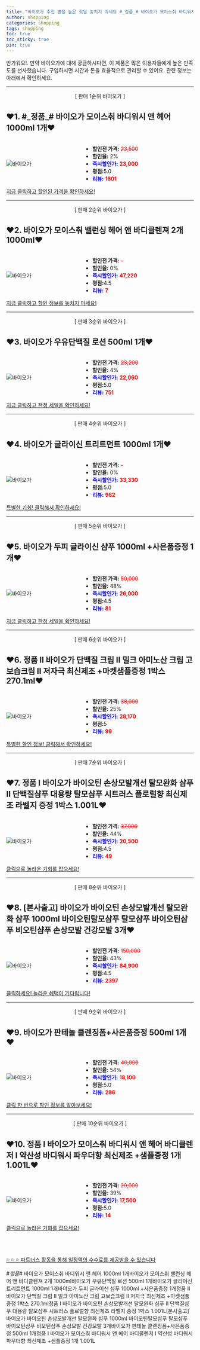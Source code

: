 ```yaml
---
title: "바이오가 추천 별점 높은 핫딜 놓치지 마세요 #_정품_# 바이오가 모이스춰 바디워시 앤"
author: shopping
categories: shopping
tags: shopping
toc: true
toc_sticky: true
pin: true
---
```

반가워요!. 만약 바이오가에 대해 궁금하시다면,  이 제품은 많은 이용자들에게 높은 만족도를 선사했습니다. 구입하시면 시간과 돈을 효율적으로 관리할 수 있어요. 관련 정보는 아래에서 확인하세요.

---
<p class="toplist" style="margin: 0 auto; display: block; width: fit-content;">[ 판매 1순위 바이오가 ]</p>

<h2><strong>❤️1. #_정품_# 바이오가 모이스춰 바디워시 앤 헤어 1000ml 1개❤️</strong></h2>

<div style="display: flex; align-items: center;">
    <div style="flex: 0.4;">
        <img src="https://thumbnail9.coupangcdn.com/thumbnails/remote/230x230ex/image/vendor_inventory/8833/575cc3e3eb148737dc11ac544b206a34b24f5e294c2056356275141a7213.png" alt="바이오가" style="max-width: 100%;">
    </div>
    <div style="flex: 0.6; margin-left: 10px;">
        <ul>
            <li><strong>할인전 가격:</strong> <del style="color: red;">23,500</del></li>
            <li><strong>할인율:</strong> 2%</li>
            <li><span style='color:blue'><strong>즉시할인가:</strong></span> <span style='color:red'><strong>23,000</strong></span></li>
            <li><strong>평점:</strong>5.0</li>
            <li><span style='color:blue'><strong>리뷰:</strong></span> <span style='color:red'><strong>1601</strong></span></li>
        </ul>
    </div>
</div>
<div class="center">
    <a href="https://selin100587001.github.io?lptag=AF9450613&subid=githubio&pageKey=7528350685&traceid=V0-153&itemId=21915939495&vendorItemId=89562565902" class="myButton">
        지금 클릭하고 할인된 가격을 확인하세요!
    </a>
</div>


---
<p class="toplist" style="margin: 0 auto; display: block; width: fit-content;">[ 판매 2순위 바이오가 ]</p>

<h2><strong>❤️2. 바이오가 모이스춰 밸런싱 헤어 앤 바디클렌져 2개 1000ml❤️</strong></h2>

<div style="display: flex; align-items: center;">
    <div style="flex: 0.4;">
        <img src="https://thumbnail8.coupangcdn.com/thumbnails/remote/230x230ex/image/vendor_inventory/3952/5c04e738b0a1ace92d641fe37f6f7793a8dd5cabea70cc205c88974dbc48.jpg" alt="바이오가" style="max-width: 100%;">
    </div>
    <div style="flex: 0.6; margin-left: 10px;">
        <ul>
            <li><strong>할인전 가격:</strong> <del style="color: red;">-</del></li>
            <li><strong>할인율:</strong> 0%</li>
            <li><span style='color:blue'><strong>즉시할인가:</strong></span> <span style='color:red'><strong>47,220</strong></span></li>
            <li><strong>평점:</strong>4.5</li>
            <li><span style='color:blue'><strong>리뷰:</strong></span> <span style='color:red'><strong>7</strong></span></li>
        </ul>
    </div>
</div>
<div class="center">
    <a href="https://selin100587001.github.io?lptag=AF9450613&subid=githubio&pageKey=8207822164&traceid=V0-153&itemId=22440034925&vendorItemId=90675317211" class="myButton">
        지금 클릭하고 할인 정보를 놓치지 마세요!
    </a>
</div>


---
<p class="toplist" style="margin: 0 auto; display: block; width: fit-content;">[ 판매 3순위 바이오가 ]</p>

<h2><strong>❤️3. 바이오가 우유단백질 로션 500ml 1개❤️</strong></h2>

<div style="display: flex; align-items: center;">
    <div style="flex: 0.4;">
        <img src="https://thumbnail10.coupangcdn.com/thumbnails/remote/230x230ex/image/vendor_inventory/b74a/838c0bec4a4bba0f19ed80a70db01fa6f3d39691671243333a581c575c54.png" alt="바이오가" style="max-width: 100%;">
    </div>
    <div style="flex: 0.6; margin-left: 10px;">
        <ul>
            <li><strong>할인전 가격:</strong> <del style="color: red;">23,200</del></li>
            <li><strong>할인율:</strong> 4%</li>
            <li><span style='color:blue'><strong>즉시할인가:</strong></span> <span style='color:red'><strong>22,060</strong></span></li>
            <li><strong>평점:</strong>5.0</li>
            <li><span style='color:blue'><strong>리뷰:</strong></span> <span style='color:red'><strong>751</strong></span></li>
        </ul>
    </div>
</div>
<div class="center">
    <a href="https://selin100587001.github.io?lptag=AF9450613&subid=githubio&pageKey=7480350428&traceid=V0-153&itemId=8480668989&vendorItemId=89534987326" class="myButton">
        지금 클릭하고 한정 세일을 확인하세요!
    </a>
</div>


---
<p class="toplist" style="margin: 0 auto; display: block; width: fit-content;">[ 판매 4순위 바이오가 ]</p>

<h2><strong>❤️4. 바이오가 글라이신 트리트먼트 1000ml 1개❤️</strong></h2>

<div style="display: flex; align-items: center;">
    <div style="flex: 0.4;">
        <img src="https://thumbnail6.coupangcdn.com/thumbnails/remote/230x230ex/image/vendor_inventory/3cbb/585507faac631ca52d89276c683430cd7d53b2c76db346518114e2f04722.png" alt="바이오가" style="max-width: 100%;">
    </div>
    <div style="flex: 0.6; margin-left: 10px;">
        <ul>
            <li><strong>할인전 가격:</strong> <del style="color: red;">-</del></li>
            <li><strong>할인율:</strong> 0%</li>
            <li><span style='color:blue'><strong>즉시할인가:</strong></span> <span style='color:red'><strong>33,330</strong></span></li>
            <li><strong>평점:</strong>5.0</li>
            <li><span style='color:blue'><strong>리뷰:</strong></span> <span style='color:red'><strong>962</strong></span></li>
        </ul>
    </div>
</div>
<div class="center">
    <a href="https://selin100587001.github.io?lptag=AF9450613&subid=githubio&pageKey=7553986418&traceid=V0-153&itemId=13415743605&vendorItemId=90805568419" class="myButton">
        특별한 기회! 클릭해서 확인하세요!
    </a>
</div>


---
<p class="toplist" style="margin: 0 auto; display: block; width: fit-content;">[ 판매 5순위 바이오가 ]</p>

<h2><strong>❤️5. 바이오가 두피 글라이신 샴푸 1000ml +사은품증정 1개❤️</strong></h2>

<div style="display: flex; align-items: center;">
    <div style="flex: 0.4;">
        <img src="https://thumbnail6.coupangcdn.com/thumbnails/remote/230x230ex/image/vendor_inventory/35a3/25e48ced4f10e26756e349cc1329a823e0e29a3f0388af1d29840f8f7f3c.jpg" alt="바이오가" style="max-width: 100%;">
    </div>
    <div style="flex: 0.6; margin-left: 10px;">
        <ul>
            <li><strong>할인전 가격:</strong> <del style="color: red;">50,000</del></li>
            <li><strong>할인율:</strong> 48%</li>
            <li><span style='color:blue'><strong>즉시할인가:</strong></span> <span style='color:red'><strong>26,000</strong></span></li>
            <li><strong>평점:</strong>4.5</li>
            <li><span style='color:blue'><strong>리뷰:</strong></span> <span style='color:red'><strong>81</strong></span></li>
        </ul>
    </div>
</div>
<div class="center">
    <a href="https://selin100587001.github.io?lptag=AF9450613&subid=githubio&pageKey=6951004438&traceid=V0-153&itemId=16888257143&vendorItemId=90720937181" class="myButton">
        지금 클릭하고 한정 세일을 확인하세요!
    </a>
</div>


---
<p class="toplist" style="margin: 0 auto; display: block; width: fit-content;">[ 판매 6순위 바이오가 ]</p>

<h2><strong>❤️6. 정품 II 바이오가 단백질 크림 II 밀크 아미노산 크림 고보습크림 II 저자극 최신제조 +마켓샘플증정 1박스 270.1ml❤️</strong></h2>

<div style="display: flex; align-items: center;">
    <div style="flex: 0.4;">
        <img src="https://thumbnail7.coupangcdn.com/thumbnails/remote/230x230ex/image/vendor_inventory/dc2d/d41c71505b8a8bd21c39c61aefa7ec3c42f1417b8a115ce279d781d3e256.png" alt="바이오가" style="max-width: 100%;">
    </div>
    <div style="flex: 0.6; margin-left: 10px;">
        <ul>
            <li><strong>할인전 가격:</strong> <del style="color: red;">38,000</del></li>
            <li><strong>할인율:</strong> 25%</li>
            <li><span style='color:blue'><strong>즉시할인가:</strong></span> <span style='color:red'><strong>28,170</strong></span></li>
            <li><strong>평점:</strong>5</li>
            <li><span style='color:blue'><strong>리뷰:</strong></span> <span style='color:red'><strong>99</strong></span></li>
        </ul>
    </div>
</div>
<div class="center">
    <a href="https://selin100587001.github.io?lptag=AF9450613&subid=githubio&pageKey=8222619929&traceid=V0-153&itemId=23638993614&vendorItemId=88184520763" class="myButton">
        특별한 할인 정보! 클릭해서 확인하세요!
    </a>
</div>


---
<p class="toplist" style="margin: 0 auto; display: block; width: fit-content;">[ 판매 7순위 바이오가 ]</p>

<h2><strong>❤️7. 정품 I 바이오가 바이오틴 손상모발개선 탈모완화 샴푸 II 단백질샴푸 대용량 탈모샴푸 시트러스 플로럴향 최신제조 라벨지 증정 1박스 1.001L❤️</strong></h2>

<div style="display: flex; align-items: center;">
    <div style="flex: 0.4;">
        <img src="https://thumbnail8.coupangcdn.com/thumbnails/remote/230x230ex/image/vendor_inventory/10df/d1b0c9159a7fd32f160181b7c783b29c9d5720abdede3df60619ea8292b6.png" alt="바이오가" style="max-width: 100%;">
    </div>
    <div style="flex: 0.6; margin-left: 10px;">
        <ul>
            <li><strong>할인전 가격:</strong> <del style="color: red;">37,000</del></li>
            <li><strong>할인율:</strong> 44%</li>
            <li><span style='color:blue'><strong>즉시할인가:</strong></span> <span style='color:red'><strong>20,500</strong></span></li>
            <li><strong>평점:</strong>4.5</li>
            <li><span style='color:blue'><strong>리뷰:</strong></span> <span style='color:red'><strong>49</strong></span></li>
        </ul>
    </div>
</div>
<div class="center">
    <a href="https://selin100587001.github.io?lptag=AF9450613&subid=githubio&pageKey=8170794234&traceid=V0-153&itemId=23335767226&vendorItemId=86850421808" class="myButton">
        클릭으로 놀라운 기회를 잡으세요!
    </a>
</div>


---
<p class="toplist" style="margin: 0 auto; display: block; width: fit-content;">[ 판매 8순위 바이오가 ]</p>

<h2><strong>❤️8. [본사출고] 바이오가 바이오틴 손상모발개선 탈모완화 샴푸 1000ml 바이오틴탈모샴푸 탈모샴푸 바이오틴샴푸 비오틴샴푸 손상모발 건강모발 3개❤️</strong></h2>

<div style="display: flex; align-items: center;">
    <div style="flex: 0.4;">
        <img src="https://thumbnail10.coupangcdn.com/thumbnails/remote/230x230ex/image/vendor_inventory/d382/e0fd5ed31d2185d3ab640dc52fa8d1f233bbcca21662599b73c6e91f7d9e.jpg" alt="바이오가" style="max-width: 100%;">
    </div>
    <div style="flex: 0.6; margin-left: 10px;">
        <ul>
            <li><strong>할인전 가격:</strong> <del style="color: red;">150,000</del></li>
            <li><strong>할인율:</strong> 43%</li>
            <li><span style='color:blue'><strong>즉시할인가:</strong></span> <span style='color:red'><strong>84,900</strong></span></li>
            <li><strong>평점:</strong>4.5</li>
            <li><span style='color:blue'><strong>리뷰:</strong></span> <span style='color:red'><strong>2397</strong></span></li>
        </ul>
    </div>
</div>
<div class="center">
    <a href="https://selin100587001.github.io?lptag=AF9450613&subid=githubio&pageKey=7812806610&traceid=V0-153&itemId=21212969428&vendorItemId=90740238088" class="myButton">
        클릭하세요! 놀라운 혜택이 기다립니다!
    </a>
</div>


---
<p class="toplist" style="margin: 0 auto; display: block; width: fit-content;">[ 판매 9순위 바이오가 ]</p>

<h2><strong>❤️9. 바이오가 판테놀 클렌징폼+사은품증정 500ml 1개❤️</strong></h2>

<div style="display: flex; align-items: center;">
    <div style="flex: 0.4;">
        <img src="https://thumbnail6.coupangcdn.com/thumbnails/remote/230x230ex/image/vendor_inventory/82b0/ea4f59f5fe1397a58ecb70d05cac39cbbdc8354d9519db011e592a418b21.jpg" alt="바이오가" style="max-width: 100%;">
    </div>
    <div style="flex: 0.6; margin-left: 10px;">
        <ul>
            <li><strong>할인전 가격:</strong> <del style="color: red;">40,000</del></li>
            <li><strong>할인율:</strong> 54%</li>
            <li><span style='color:blue'><strong>즉시할인가:</strong></span> <span style='color:red'><strong>18,100</strong></span></li>
            <li><strong>평점:</strong>5.0</li>
            <li><span style='color:blue'><strong>리뷰:</strong></span> <span style='color:red'><strong>286</strong></span></li>
        </ul>
    </div>
</div>
<div class="center">
    <a href="https://selin100587001.github.io?lptag=AF9450613&subid=githubio&pageKey=5625373671&traceid=V0-153&itemId=12708479375&vendorItemId=79975283051" class="myButton">
        클릭 한 번으로 할인 정보를 알아보세요!
    </a>
</div>


---
<p class="toplist" style="margin: 0 auto; display: block; width: fit-content;">[ 판매 10순위 바이오가 ]</p>

<h2><strong>❤️10. 정품 I 바이오가 모이스춰 바디워시 앤 헤어 바디클렌저 I 약산성 바디워시 파우더향 최신제조 +샘플증정 1개 1.001L❤️</strong></h2>

<div style="display: flex; align-items: center;">
    <div style="flex: 0.4;">
        <img src="https://thumbnail7.coupangcdn.com/thumbnails/remote/230x230ex/image/vendor_inventory/3918/1e5016a38e83202ca6e03680717927cfee291b31714e13f62f297b261fd3.png" alt="바이오가" style="max-width: 100%;">
    </div>
    <div style="flex: 0.6; margin-left: 10px;">
        <ul>
            <li><strong>할인전 가격:</strong> <del style="color: red;">29,000</del></li>
            <li><strong>할인율:</strong> 39%</li>
            <li><span style='color:blue'><strong>즉시할인가:</strong></span> <span style='color:red'><strong>17,500</strong></span></li>
            <li><strong>평점:</strong>5.0</li>
            <li><span style='color:blue'><strong>리뷰:</strong></span> <span style='color:red'><strong>14</strong></span></li>
        </ul>
    </div>
</div>
<div class="center">
    <a href="https://selin100587001.github.io?lptag=AF9450613&subid=githubio&pageKey=8214217219&traceid=V0-153&itemId=23665351159&vendorItemId=89265842781" class="myButton">
        클릭으로 놀라운 기회를 잡으세요!
    </a>
</div>

<br><br><br>[💦 💦 💦 파트너스 활동을 통해 일정액의 수수료를 제공받을 수 있습니다](https://link.coupang.com/a/bcpT2c)<br><br>#_정품_# 바이오가 모이스춰 바디워시 앤 헤어 1000ml 1개바이오가 모이스춰 밸런싱 헤어 앤 바디클렌져 2개 1000ml바이오가 우유단백질 로션 500ml 1개바이오가 글라이신 트리트먼트 1000ml 1개바이오가 두피 글라이신 샴푸 1000ml +사은품증정 1개정품 II 바이오가 단백질 크림 II 밀크 아미노산 크림 고보습크림 II 저자극 최신제조 +마켓샘플증정 1박스 270.1ml정품 I 바이오가 바이오틴 손상모발개선 탈모완화 샴푸 II 단백질샴푸 대용량 탈모샴푸 시트러스 플로럴향 최신제조 라벨지 증정 1박스 1.001L[본사출고] 바이오가 바이오틴 손상모발개선 탈모완화 샴푸 1000ml 바이오틴탈모샴푸 탈모샴푸 바이오틴샴푸 비오틴샴푸 손상모발 건강모발 3개바이오가 판테놀 클렌징폼+사은품증정 500ml 1개정품 I 바이오가 모이스춰 바디워시 앤 헤어 바디클렌저 I 약산성 바디워시 파우더향 최신제조 +샘플증정 1개 1.001L